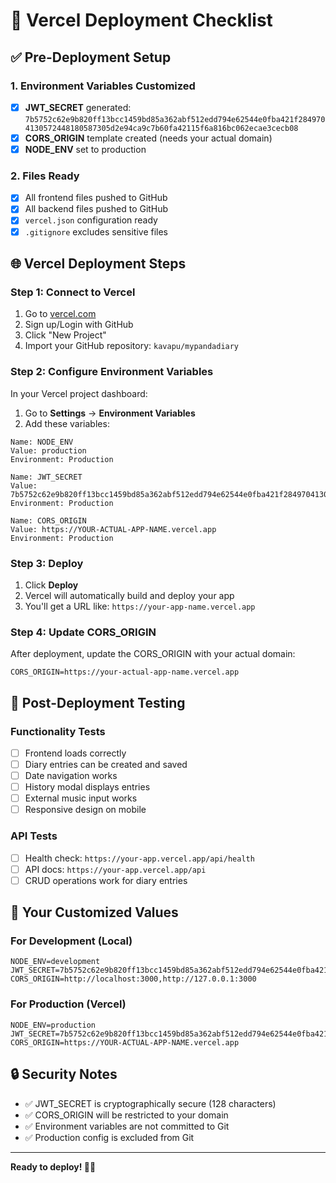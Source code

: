 # 🚀 Vercel Deployment Checklist

## ✅ **Pre-Deployment Setup**

### **1. Environment Variables Customized**
- [x] **JWT_SECRET** generated: `7b5752c62e9b820ff13bcc1459bd85a362abf512edd794e62544e0fba421f2849704130572448180587305d2e94ca9c7b60fa42115f6a816bc062ecae3cecb08`
- [x] **CORS_ORIGIN** template created (needs your actual domain)
- [x] **NODE_ENV** set to production

### **2. Files Ready**
- [x] All frontend files pushed to GitHub
- [x] All backend files pushed to GitHub
- [x] `vercel.json` configuration ready
- [x] `.gitignore` excludes sensitive files

## 🌐 **Vercel Deployment Steps**

### **Step 1: Connect to Vercel**
1. Go to [vercel.com](https://vercel.com)
2. Sign up/Login with GitHub
3. Click "New Project"
4. Import your GitHub repository: `kavapu/mypandadiary`

### **Step 2: Configure Environment Variables**
In your Vercel project dashboard:

1. Go to **Settings** → **Environment Variables**
2. Add these variables:

```
Name: NODE_ENV
Value: production
Environment: Production

Name: JWT_SECRET
Value: 7b5752c62e9b820ff13bcc1459bd85a362abf512edd794e62544e0fba421f2849704130572448180587305d2e94ca9c7b60fa42115f6a816bc062ecae3cecb08
Environment: Production

Name: CORS_ORIGIN
Value: https://YOUR-ACTUAL-APP-NAME.vercel.app
Environment: Production
```

### **Step 3: Deploy**
1. Click **Deploy**
2. Vercel will automatically build and deploy your app
3. You'll get a URL like: `https://your-app-name.vercel.app`

### **Step 4: Update CORS_ORIGIN**
After deployment, update the CORS_ORIGIN with your actual domain:
```
CORS_ORIGIN=https://your-actual-app-name.vercel.app
```

## 🔧 **Post-Deployment Testing**

### **Functionality Tests**
- [ ] Frontend loads correctly
- [ ] Diary entries can be created and saved
- [ ] Date navigation works
- [ ] History modal displays entries
- [ ] External music input works
- [ ] Responsive design on mobile

### **API Tests**
- [ ] Health check: `https://your-app.vercel.app/api/health`
- [ ] API docs: `https://your-app.vercel.app/api`
- [ ] CRUD operations work for diary entries

## 🎯 **Your Customized Values**

### **For Development (Local)**
```env
NODE_ENV=development
JWT_SECRET=7b5752c62e9b820ff13bcc1459bd85a362abf512edd794e62544e0fba421f2849704130572448180587305d2e94ca9c7b60fa42115f6a816bc062ecae3cecb08
CORS_ORIGIN=http://localhost:3000,http://127.0.0.1:3000
```

### **For Production (Vercel)**
```env
NODE_ENV=production
JWT_SECRET=7b5752c62e9b820ff13bcc1459bd85a362abf512edd794e62544e0fba421f2849704130572448180587305d2e94ca9c7b60fa42115f6a816bc062ecae3cecb08
CORS_ORIGIN=https://YOUR-ACTUAL-APP-NAME.vercel.app
```

## 🔒 **Security Notes**
- ✅ JWT_SECRET is cryptographically secure (128 characters)
- ✅ CORS_ORIGIN will be restricted to your domain
- ✅ Environment variables are not committed to Git
- ✅ Production config is excluded from Git

---

**Ready to deploy! 🚀🐼**